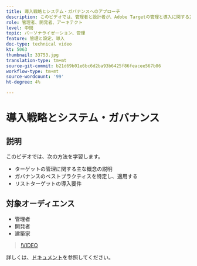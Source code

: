 ```yaml
---
title: 導入戦略とシステム・ガバナンスへのアプローチ
description: このビデオでは、管理者と設計者が、Adobe Targetの管理と導入に関する主要な概念について説明します。 このビデオでは、ガバナンスのベストプラクティスとリストターゲットの導入要件を特定し、適用する方法について説明します。
role: 管理者、開発者、アーキテクト
level: 中間
topic: パーソナライゼーション、管理
feature: 管理と設定、導入
doc-type: technical video
kt: 5063
thumbnail: 33753.jpg
translation-type: tm+mt
source-git-commit: b21d69b01e6bc6d2ba93b6425f86feacee567b06
workflow-type: tm+mt
source-wordcount: '99'
ht-degree: 4%

---
```



# 導入戦略とシステム・ガバナンス

## 説明

このビデオでは、次の方法を学習します。

* ターゲットの管理に関する主な概念の説明
* ガバナンスのベストプラクティスを特定し、適用する
* リストターゲットの導入要件

## 対象オーディエンス

* 管理者
* 開発者
* 建築家

>[!VIDEO](https://video.tv.adobe.com/v/33753/?quality=12)

詳しくは、[ドキュメント](https://docs.adobe.com/content/help/en/target/using/administer/administrating-target.html)を参照してください。

